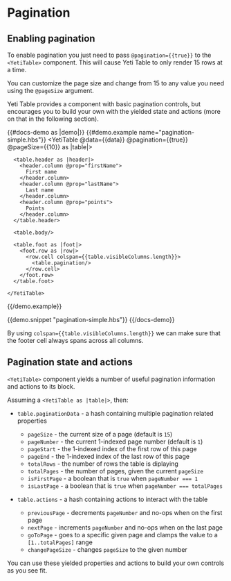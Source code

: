 # Pagination

## Enabling pagination

To enable pagination you just need to pass `@pagination={{true}}` to the `<YetiTable>` component.
This will cause Yeti Table to only render 15 rows at a time.

You can customize the page size and change from 15 to any value you need using the `@pageSize` argument.

Yeti Table provides a component with basic pagination controls, but encourages you to build your own
with the yielded state and actions (more on that in the following section).

{{#docs-demo as |demo|}}
  {{#demo.example name="pagination-simple.hbs"}}
    <YetiTable @data={{data}} @pagination={{true}} @pageSize={{10}} as |table|>

      <table.header as |header|>
        <header.column @prop="firstName">
          First name
        </header.column>
        <header.column @prop="lastName">
          Last name
        </header.column>
        <header.column @prop="points">
          Points
        </header.column>
      </table.header>

      <table.body/>

      <table.foot as |foot|>
        <foot.row as |row|>
          <row.cell colspan={{table.visibleColumns.length}}>
            <table.pagination/>
          </row.cell>
        </foot.row>
      </table.foot>

    </YetiTable>
  {{/demo.example}}

  {{demo.snippet "pagination-simple.hbs"}}
{{/docs-demo}}

By using `colspan={{table.visibleColumns.length}}` we can make sure that the footer cell always spans across
all columns.

## Pagination state and actions

`<YetiTable>` component yields a number of useful pagination information and actions to its block.

Assuming a `<YetiTable as |table|>`, then:

- `table.paginationData` - a hash containing multiple pagination related properties
  - `pageSize` - the current size of a page (default is `15`)
  - `pageNumber` - the current 1-indexed page number (default is `1`)
  - `pageStart` - the 1-indexed index of the first row of this page
  - `pageEnd` - the 1-indexed index of the last row of this page
  - `totalRows` - the number of rows the table is diplaying
  - `totalPages` - the number of pages, given the current `pageSize`
  - `isFirstPage` - a boolean that is `true` when `pageNumber === 1`
  - `isLastPage` - a boolean that is `true` when `pageNumber === totalPages`

- `table.actions` - a hash containing actions to interact with the table
  - `previousPage` - decrements `pageNumber` and no-ops when on the first page
  - `nextPage` - increments `pageNumber` and no-ops when on the last page
  - `goToPage` - goes to a specific given page and clamps the value to a `[1..totalPages]` range
  - `changePageSize` - changes `pageSize` to the given number

You can use these yielded properties and actions to build your own controls as you see fit.
